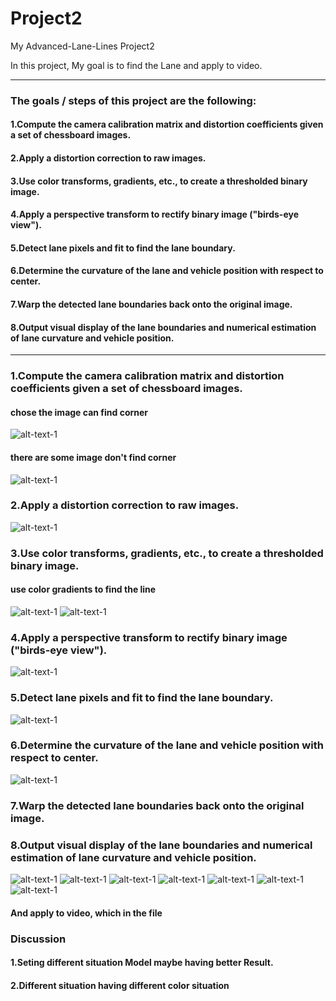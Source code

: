 # Project2
My Advanced-Lane-Lines Project2

In this project, My goal is to find the Lane and apply to video.

---
### The goals / steps of this project are the following:
#### 1.Compute the camera calibration matrix and distortion coefficients given a set of chessboard images. <br />
#### 2.Apply a distortion correction to raw images.<br />
#### 3.Use color transforms, gradients, etc., to create a thresholded binary image.<br />
#### 4.Apply a perspective transform to rectify binary image ("birds-eye view").<br />
#### 5.Detect lane pixels and fit to find the lane boundary.<br />
#### 6.Determine the curvature of the lane and vehicle position with respect to center.<br />
#### 7.Warp the detected lane boundaries back onto the original image.<br />
#### 8.Output visual display of the lane boundaries and numerical estimation of lane curvature and vehicle position.<br />
---

### 1.Compute the camera calibration matrix and distortion coefficients given a set of chessboard images. <br />

#### chose the image can find corner 
![alt-text-1](readme/output_16_1.png "Corners detected")
#### there are some image don't find corner 
![alt-text-1](readme/output_16_3.png "Unable to detect corners")

### 2.Apply a distortion correction to raw images.<br />

![alt-text-1](readme/output_31_0.png "Undistortion | distortion")


### 3.Use color transforms, gradients, etc., to create a thresholded binary image.<br />
#### use color gradients to find the line 
![alt-text-1](readme/output_29_0.png "original | color transforms")
![alt-text-1](readme/output_35_0.png "original | color transforms add sobel")

### 4.Apply a perspective transform to rectify binary image ("birds-eye view").<br />
![alt-text-1](readme/output_33_0.png "original | perspective")



### 5.Detect lane pixels and fit to find the lane boundary.<br />
![alt-text-1](readme/output_42_3.png "Detect lane pixels")


### 6.Determine the curvature of the lane and vehicle position with respect to center.<br />
![alt-text-1](readme/output_45_1.png "add curvature")
### 7.Warp the detected lane boundaries back onto the original image.<br />

### 8.Output visual display of the lane boundaries and numerical estimation of lane curvature and vehicle position.<br />
![alt-text-1](readme/output_45_1.png "Warp")
![alt-text-1](readme/output_47_0.png "Warp")
![alt-text-1](readme/output_47_1.png "Warp")
![alt-text-1](readme/output_47_2.png "Warp")
![alt-text-1](readme/output_47_3.png "Warp")
![alt-text-1](readme/output_47_4.png "Warp")
![alt-text-1](readme/output_47_5.png "Warp")

#### And apply to video, which in the file 

### Discussion
#### 1.Seting different situation Model maybe having better Result.
#### 2.Different  situation having different color situation


